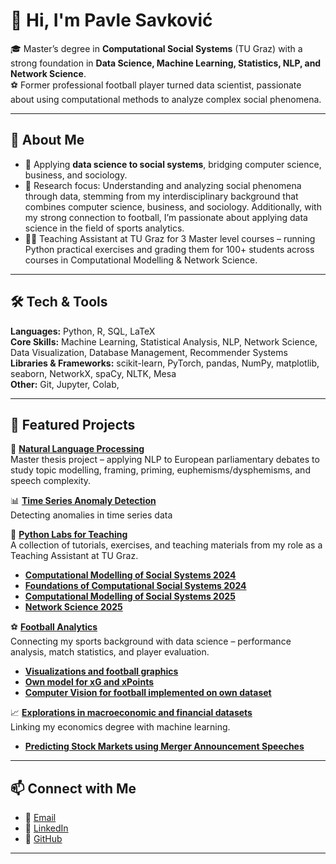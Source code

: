 # 👋 Hi, I'm Pavle Savković  

🎓 Master’s degree in **Computational Social Systems** (TU Graz) with a strong foundation in **Data Science, Machine Learning, Statistics, NLP, and Network Science**.  
⚽ Former professional football player turned data scientist, passionate about using computational methods to analyze complex social phenomena.  

---

## 🔹 About Me  
- 🔬 Applying **data science to social systems**, bridging computer science, business, and sociology.  
- 🧠 Research focus: Understanding and analyzing social phenomena through data, stemming from my interdisciplinary background that combines computer science, business, and sociology. Additionally, with my strong connection to football, I’m passionate about applying data science in the field of sports analytics.
- 👨‍🏫 Teaching Assistant at TU Graz for 3 Master level courses – running Python practical exercises and grading them for 100+ students across courses in Computational Modelling & Network Science.  

---

## 🛠️ Tech & Tools
**Languages:** Python, R, SQL, LaTeX  
**Core Skills:** Machine Learning, Statistical Analysis, NLP, Network Science, Data Visualization, Database Management, Recommender Systems
**Libraries & Frameworks:** scikit-learn, PyTorch, pandas, NumPy, matplotlib, seaborn, NetworkX, spaCy, NLTK, Mesa  
**Other:** Git, Jupyter, Colab,

---

## 🚀 Featured Projects

🔎 **[Natural Language Processing](https://github.com/pavlesav/How-Politicians-Change-the-Way-They-Talk)**  
Master thesis project – applying NLP to European parliamentary debates to study topic modelling, framing, priming, euphemisms/dysphemisms, and speech complexity.  

📊 **[Time Series Anomaly Detection](https://github.com/pavlesav/Time-Series-Anomaly-Detection)**  
Detecting anomalies in time series data

📝 **[Python Labs for Teaching](https://github.com/pavlesav)**  
A collection of tutorials, exercises, and teaching materials from my role as a Teaching Assistant at TU Graz.  
- **[Computational Modelling of Social Systems 2024](https://github.com/pjercic/ComputationalModellingSocialSystems2024)**
- **[Foundations of Computational Social Systems 2024](https://github.com/pjercic/FoundationsOfCSS2024)**
- **[Computational Modelling of Social Systems 2025](https://github.com/pavlesav/ComputationalModellingSocialSystems2025)**
- **[Network Science 2025](https://github.com/pavlesav)**

⚽ **[Football Analytics](https://github.com/pavlesav)**  
Connecting my sports background with data science – performance analysis, match statistics, and player evaluation.  
-  **[Visualizations and football graphics](https://github.com/pavlesav/Euro-2024-visualizations)**
-  **[Own model for xG and xPoints](https://github.com/pavlesav)**
-  **[Computer Vision for football implemented on own dataset](https://github.com/pavlesav)**

📈 **[Explorations in macroeconomic and financial datasets](https://github.com/pavlesav)**  
Linking my economics degree with machine learning.
- **[Predicting Stock Markets using Merger Announcement Speeches](https://github.com/pavlesav/Predicting-Markets-using-Merger-Announcement-Speeches)**  

---

## 📫 Connect with Me  
- 📧 [Email](pavleav@gmail.com)  
- 💼 [LinkedIn](https://www.linkedin.com/in/pavle-savkovic-907b0324a/)  
- 🐙 [GitHub](https://github.com/pavlesav)  

---
